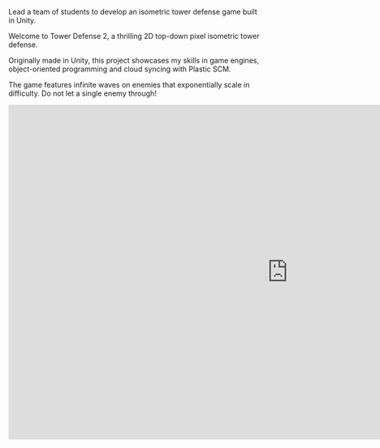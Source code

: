 Lead a team of students to develop an isometric tower defense game built in Unity.

Welcome to Tower Defense 2, a thrilling 2D top-down pixel isometric tower defense.

Originally made in Unity, this project showcases my skills in game engines, object-oriented programming and cloud syncing with Plastic SCM.

The game features infinite waves on enemies that exponentially scale in difficulty. Do not let a single enemy through!

<embed src='https://i.simmer.io/@TurboKozel/tower-defense-2' width='1100' height='660'></embed>